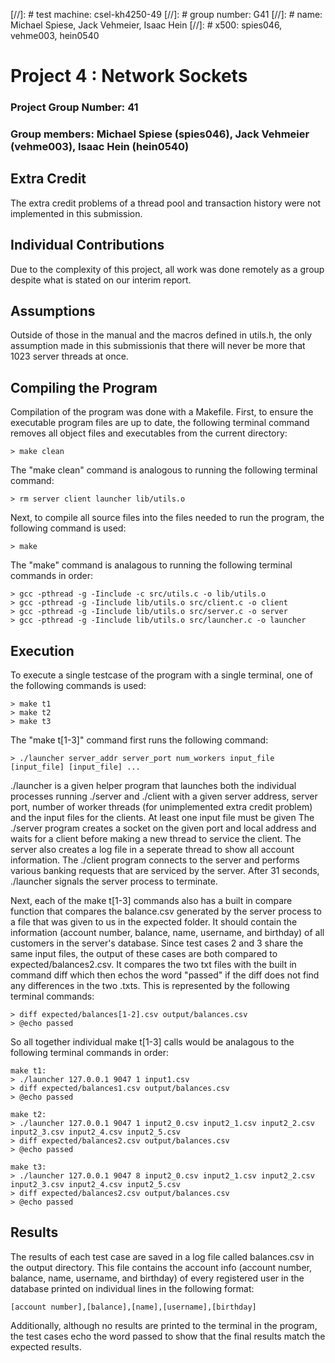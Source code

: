 
[//]: # test machine: csel-kh4250-49 
[//]: # group number: G41
[//]: # name: Michael Spiese, Jack Vehmeier, Isaac Hein 
[//]: # x500: spies046, vehme003, hein0540

# Project 4 : Network Sockets
### Project Group Number: 41
### Group members: Michael Spiese (spies046), Jack Vehmeier (vehme003), Isaac Hein (hein0540) 

## Extra Credit
The extra credit problems of a thread pool and transaction history were not implemented in this submission.

## Individual Contributions
Due to the complexity of this project, all work was done remotely as a group despite what is stated on our interim report.

## Assumptions
Outside of those in the manual and the macros defined in utils.h, the only assumption made in this submissionis 
that there will never be more that 1023 server threads at once.

## Compiling the Program
Compilation of the program was done with a Makefile. First, to ensure the executable program files
are up to date, the following terminal command removes all object files and executables from the
current directory:

	> make clean
	
The "make clean" command is analogous to running the following terminal command:

	> rm server client launcher lib/utils.o

Next, to compile all source files into the files needed to run the program, the following command is used:

	> make
	
The "make" command is analagous to running the following terminal commands in order:
	
	> gcc -pthread -g -Iinclude -c src/utils.c -o lib/utils.o
	> gcc -pthread -g -Iinclude lib/utils.o src/client.c -o client
	> gcc -pthread -g -Iinclude lib/utils.o src/server.c -o server
	> gcc -pthread -g -Iinclude lib/utils.o src/launcher.c -o launcher

## Execution
To execute a single testcase of the program with a single terminal, one of the following commands is used:

	> make t1
	> make t2
	> make t3
	
The "make t[1-3]" command first runs the following command:

	> ./launcher server_addr server_port num_workers input_file [input_file] [input_file] ...

./launcher is a given helper program that launches both the individual processes running ./server and ./client with a given server address, server port, 
number of worker threads (for unimplemented extra credit problem) and the input files for the clients. At least one input file must be given The ./server 
program creates a socket on the given port and local address and waits for a client before making a new thread to service the client. The server also creates 
a log file in a seperate thread to show all account information. The ./client program connects to the server and performs various banking requests that are 
serviced by the server. After 31 seconds, ./launcher signals the server process to terminate.

Next, each of the make t[1-3] commands also has a built in compare function that compares the balance.csv generated by the server process to a file that was 
given to us in the expected folder. It should contain the information (account number, balance, name, username, and birthday) of all customers in the server's 
database. Since test cases 2 and 3 share the same input files, the output of these cases are both compared to expected/balances2.csv. It compares the two txt 
files with the built in command diff which then echos the word "passed" if the diff does not find any differences in the two .txts. This is represented by the 
following terminal commands: 

	> diff expected/balances[1-2].csv output/balances.csv
	> @echo passed


So all together individual make t[1-3] calls would be analagous to the following terminal commands in order:

	make t1:
	> ./launcher 127.0.0.1 9047 1 input1.csv
	> diff expected/balances1.csv output/balances.csv
	> @echo passed

	make t2:
	> ./launcher 127.0.0.1 9047 1 input2_0.csv input2_1.csv input2_2.csv input2_3.csv input2_4.csv input2_5.csv
	> diff expected/balances2.csv output/balances.csv
	> @echo passed

	make t3:
	> ./launcher 127.0.0.1 9047 8 input2_0.csv input2_1.csv input2_2.csv input2_3.csv input2_4.csv input2_5.csv
	> diff expected/balances2.csv output/balances.csv
	> @echo passed


## Results
The results of each test case are saved in a log file called balances.csv in the output directory. This file contains the account info (account number,
balance, name, username, and birthday) of every registered user in the database printed on individual lines in the following format:

	[account number],[balance],[name],[username],[birthday]

Additionally, although no results are printed to the terminal in the program, the test cases echo the word passed to show that the final results match the 
expected results.
	

